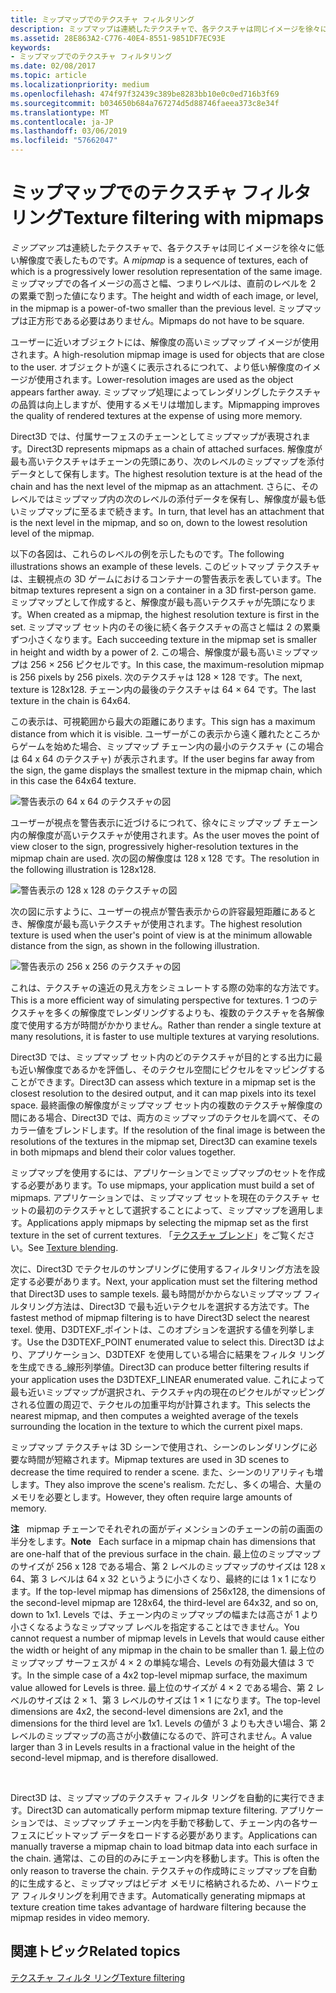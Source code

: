```yaml
---
title: ミップマップでのテクスチャ フィルタリング
description: ミップマップは連続したテクスチャで、各テクスチャは同じイメージを徐々に低い解像度で表したものです。 ミップマップでの各イメージの高さと幅、つまりレベルは、直前のレベルを 2 の累乗で割った値になります。
ms.assetid: 28E863A2-C776-40E4-8551-9851DF7EC93E
keywords:
- ミップマップでのテクスチャ フィルタリング
ms.date: 02/08/2017
ms.topic: article
ms.localizationpriority: medium
ms.openlocfilehash: 474f97f32439c389be8283bb10e0c0ed716b3f69
ms.sourcegitcommit: b034650b684a767274d5d88746faeea373c8e34f
ms.translationtype: MT
ms.contentlocale: ja-JP
ms.lasthandoff: 03/06/2019
ms.locfileid: "57662047"
---
```

# <a name="texture-filtering-with-mipmaps"></a><span data-ttu-id="50c32-105">ミップマップでのテクスチャ フィルタリング</span><span class="sxs-lookup"><span data-stu-id="50c32-105">Texture filtering with mipmaps</span></span>


<span data-ttu-id="50c32-106">*ミップマップ*は連続したテクスチャで、各テクスチャは同じイメージを徐々に低い解像度で表したものです。</span><span class="sxs-lookup"><span data-stu-id="50c32-106">A *mipmap* is a sequence of textures, each of which is a progressively lower resolution representation of the same image.</span></span> <span data-ttu-id="50c32-107">ミップマップでの各イメージの高さと幅、つまりレベルは、直前のレベルを 2 の累乗で割った値になります。</span><span class="sxs-lookup"><span data-stu-id="50c32-107">The height and width of each image, or level, in the mipmap is a power-of-two smaller than the previous level.</span></span> <span data-ttu-id="50c32-108">ミップマップは正方形である必要はありません。</span><span class="sxs-lookup"><span data-stu-id="50c32-108">Mipmaps do not have to be square.</span></span>

<span data-ttu-id="50c32-109">ユーザーに近いオブジェクトには、解像度の高いミップマップ イメージが使用されます。</span><span class="sxs-lookup"><span data-stu-id="50c32-109">A high-resolution mipmap image is used for objects that are close to the user.</span></span> <span data-ttu-id="50c32-110">オブジェクトが遠くに表示されるにつれて、より低い解像度のイメージが使用されます。</span><span class="sxs-lookup"><span data-stu-id="50c32-110">Lower-resolution images are used as the object appears farther away.</span></span> <span data-ttu-id="50c32-111">ミップマップ処理によってレンダリングしたテクスチャの品質は向上しますが、使用するメモリは増加します。</span><span class="sxs-lookup"><span data-stu-id="50c32-111">Mipmapping improves the quality of rendered textures at the expense of using more memory.</span></span>

<span data-ttu-id="50c32-112">Direct3D では、付属サーフェスのチェーンとしてミップマップが表現されます。</span><span class="sxs-lookup"><span data-stu-id="50c32-112">Direct3D represents mipmaps as a chain of attached surfaces.</span></span> <span data-ttu-id="50c32-113">解像度が最も高いテクスチャはチェーンの先頭にあり、次のレベルのミップマップを添付データとして保有します。</span><span class="sxs-lookup"><span data-stu-id="50c32-113">The highest resolution texture is at the head of the chain and has the next level of the mipmap as an attachment.</span></span> <span data-ttu-id="50c32-114">さらに、そのレベルではミップマップ内の次のレベルの添付データを保有し、解像度が最も低いミップマップに至るまで続きます。</span><span class="sxs-lookup"><span data-stu-id="50c32-114">In turn, that level has an attachment that is the next level in the mipmap, and so on, down to the lowest resolution level of the mipmap.</span></span>

<span data-ttu-id="50c32-115">以下の各図は、これらのレベルの例を示したものです。</span><span class="sxs-lookup"><span data-stu-id="50c32-115">The following illustrations shows an example of these levels.</span></span> <span data-ttu-id="50c32-116">このビットマップ テクスチャは、主観視点の 3D ゲームにおけるコンテナーの警告表示を表しています。</span><span class="sxs-lookup"><span data-stu-id="50c32-116">The bitmap textures represent a sign on a container in a 3D first-person game.</span></span> <span data-ttu-id="50c32-117">ミップマップとして作成すると、解像度が最も高いテクスチャが先頭になります。</span><span class="sxs-lookup"><span data-stu-id="50c32-117">When created as a mipmap, the highest resolution texture is first in the set.</span></span> <span data-ttu-id="50c32-118">ミップマップ セット内のその後に続く各テクスチャの高さと幅は 2 の累乗ずつ小さくなります。</span><span class="sxs-lookup"><span data-stu-id="50c32-118">Each succeeding texture in the mipmap set is smaller in height and width by a power of 2.</span></span> <span data-ttu-id="50c32-119">この場合、解像度が最も高いミップマップは 256 × 256 ピクセルです。</span><span class="sxs-lookup"><span data-stu-id="50c32-119">In this case, the maximum-resolution mipmap is 256 pixels by 256 pixels.</span></span> <span data-ttu-id="50c32-120">次のテクスチャは 128 × 128 です。</span><span class="sxs-lookup"><span data-stu-id="50c32-120">The next, texture is 128x128.</span></span> <span data-ttu-id="50c32-121">チェーン内の最後のテクスチャは 64 × 64 です。</span><span class="sxs-lookup"><span data-stu-id="50c32-121">The last texture in the chain is 64x64.</span></span>

<span data-ttu-id="50c32-122">この表示は、可視範囲から最大の距離にあります。</span><span class="sxs-lookup"><span data-stu-id="50c32-122">This sign has a maximum distance from which it is visible.</span></span> <span data-ttu-id="50c32-123">ユーザーがこの表示から遠く離れたところからゲームを始めた場合、ミップマップ チェーン内の最小のテクスチャ (この場合は 64 x 64 のテクスチャ) が表示されます。</span><span class="sxs-lookup"><span data-stu-id="50c32-123">If the user begins far away from the sign, the game displays the smallest texture in the mipmap chain, which in this case the 64x64 texture.</span></span>

![警告表示の 64 x 64 のテクスチャの図](images/mip1.jpg)

<span data-ttu-id="50c32-125">ユーザーが視点を警告表示に近づけるにつれて、徐々にミップマップ チェーン内の解像度が高いテクスチャが使用されます。</span><span class="sxs-lookup"><span data-stu-id="50c32-125">As the user moves the point of view closer to the sign, progressively higher-resolution textures in the mipmap chain are used.</span></span> <span data-ttu-id="50c32-126">次の図の解像度は 128 x 128 です。</span><span class="sxs-lookup"><span data-stu-id="50c32-126">The resolution in the following illustration is 128x128.</span></span>

![警告表示の 128 x 128 のテクスチャの図](images/mip2.jpg)

<span data-ttu-id="50c32-128">次の図に示すように、ユーザーの視点が警告表示からの許容最短距離にあるとき、解像度が最も高いテクスチャが使用されます。</span><span class="sxs-lookup"><span data-stu-id="50c32-128">The highest resolution texture is used when the user's point of view is at the minimum allowable distance from the sign, as shown in the following illustration.</span></span>

![警告表示の 256 x 256 のテクスチャの図](images/mip3.jpg)

<span data-ttu-id="50c32-130">これは、テクスチャの遠近の見え方をシミュレートする際の効率的な方法です。</span><span class="sxs-lookup"><span data-stu-id="50c32-130">This is a more efficient way of simulating perspective for textures.</span></span> <span data-ttu-id="50c32-131">1 つのテクスチャを多くの解像度でレンダリングするよりも、複数のテクスチャを各解像度で使用する方が時間がかかりません。</span><span class="sxs-lookup"><span data-stu-id="50c32-131">Rather than render a single texture at many resolutions, it is faster to use multiple textures at varying resolutions.</span></span>

<span data-ttu-id="50c32-132">Direct3D では、ミップマップ セット内のどのテクスチャが目的とする出力に最も近い解像度であるかを評価し、そのテクセル空間にピクセルをマッピングすることができます。</span><span class="sxs-lookup"><span data-stu-id="50c32-132">Direct3D can assess which texture in a mipmap set is the closest resolution to the desired output, and it can map pixels into its texel space.</span></span> <span data-ttu-id="50c32-133">最終画像の解像度がミップマップ セット内の複数のテクスチャ解像度の間にある場合、Direct3D では、両方のミップマップのテクセルを調べて、そのカラー値をブレンドします。</span><span class="sxs-lookup"><span data-stu-id="50c32-133">If the resolution of the final image is between the resolutions of the textures in the mipmap set, Direct3D can examine texels in both mipmaps and blend their color values together.</span></span>

<span data-ttu-id="50c32-134">ミップマップを使用するには、アプリケーションでミップマップのセットを作成する必要があります。</span><span class="sxs-lookup"><span data-stu-id="50c32-134">To use mipmaps, your application must build a set of mipmaps.</span></span> <span data-ttu-id="50c32-135">アプリケーションでは、ミップマップ セットを現在のテクスチャ セットの最初のテクスチャとして選択することによって、ミップマップを適用します。</span><span class="sxs-lookup"><span data-stu-id="50c32-135">Applications apply mipmaps by selecting the mipmap set as the first texture in the set of current textures.</span></span> <span data-ttu-id="50c32-136">「[テクスチャ ブレンド](texture-blending.md)」をご覧ください。</span><span class="sxs-lookup"><span data-stu-id="50c32-136">See [Texture blending](texture-blending.md).</span></span>

<span data-ttu-id="50c32-137">次に、Direct3D でテクセルのサンプリングに使用するフィルタリング方法を設定する必要があります。</span><span class="sxs-lookup"><span data-stu-id="50c32-137">Next, your application must set the filtering method that Direct3D uses to sample texels.</span></span> <span data-ttu-id="50c32-138">最も時間がかからないミップマップ フィルタリング方法は、Direct3D で最も近いテクセルを選択する方法です。</span><span class="sxs-lookup"><span data-stu-id="50c32-138">The fastest method of mipmap filtering is to have Direct3D select the nearest texel.</span></span> <span data-ttu-id="50c32-139">使用、D3DTEXF\_ポイントは、このオプションを選択する値を列挙します。</span><span class="sxs-lookup"><span data-stu-id="50c32-139">Use the D3DTEXF\_POINT enumerated value to select this.</span></span> <span data-ttu-id="50c32-140">Direct3D はより、アプリケーション、D3DTEXF を使用している場合に結果をフィルタ リングを生成できる\_線形列挙値。</span><span class="sxs-lookup"><span data-stu-id="50c32-140">Direct3D can produce better filtering results if your application uses the D3DTEXF\_LINEAR enumerated value.</span></span> <span data-ttu-id="50c32-141">これによって最も近いミップマップが選択され、テクスチャ内の現在のピクセルがマッピングされる位置の周辺で、テクセルの加重平均が計算されます。</span><span class="sxs-lookup"><span data-stu-id="50c32-141">This selects the nearest mipmap, and then computes a weighted average of the texels surrounding the location in the texture to which the current pixel maps.</span></span>

<span data-ttu-id="50c32-142">ミップマップ テクスチャは 3D シーンで使用され、シーンのレンダリングに必要な時間が短縮されます。</span><span class="sxs-lookup"><span data-stu-id="50c32-142">Mipmap textures are used in 3D scenes to decrease the time required to render a scene.</span></span> <span data-ttu-id="50c32-143">また、シーンのリアリティも増します。</span><span class="sxs-lookup"><span data-stu-id="50c32-143">They also improve the scene's realism.</span></span> <span data-ttu-id="50c32-144">ただし、多くの場合、大量のメモリを必要とします。</span><span class="sxs-lookup"><span data-stu-id="50c32-144">However, they often require large amounts of memory.</span></span>

<span data-ttu-id="50c32-145">**注**   mipmap チェーンでそれぞれの面がディメンションのチェーンの前の画面の半分をします。</span><span class="sxs-lookup"><span data-stu-id="50c32-145">**Note**   Each surface in a mipmap chain has dimensions that are one-half that of the previous surface in the chain.</span></span> <span data-ttu-id="50c32-146">最上位のミップマップのサイズが 256 x 128 である場合、第 2 レベルのミップマップのサイズは 128 x 64、第 3 レベルは 64 x 32 というように小さくなり、最終的には 1 x 1 になります。</span><span class="sxs-lookup"><span data-stu-id="50c32-146">If the top-level mipmap has dimensions of 256x128, the dimensions of the second-level mipmap are 128x64, the third-level are 64x32, and so on, down to 1x1.</span></span> <span data-ttu-id="50c32-147">Levels では、チェーン内のミップマップの幅または高さが 1 より小さくなるようなミップマップ レベルを指定することはできません。</span><span class="sxs-lookup"><span data-stu-id="50c32-147">You cannot request a number of mipmap levels in Levels that would cause either the width or height of any mipmap in the chain to be smaller than 1.</span></span> <span data-ttu-id="50c32-148">最上位のミップマップ サーフェスが 4 × 2 の単純な場合、Levels の有効最大値は 3 です。</span><span class="sxs-lookup"><span data-stu-id="50c32-148">In the simple case of a 4x2 top-level mipmap surface, the maximum value allowed for Levels is three.</span></span> <span data-ttu-id="50c32-149">最上位のサイズが 4 × 2 である場合、第 2 レベルのサイズは 2 × 1、第 3 レベルのサイズは 1 × 1 になります。</span><span class="sxs-lookup"><span data-stu-id="50c32-149">The top-level dimensions are 4x2, the second-level dimensions are 2x1, and the dimensions for the third level are 1x1.</span></span> <span data-ttu-id="50c32-150">Levels の値が 3 よりも大きい場合、第 2 レベルのミップマップの高さが小数値になるので、許可されません。</span><span class="sxs-lookup"><span data-stu-id="50c32-150">A value larger than 3 in Levels results in a fractional value in the height of the second-level mipmap, and is therefore disallowed.</span></span>

 

<span data-ttu-id="50c32-151">Direct3D は、ミップマップのテクスチャ フィルタ リングを自動的に実行できます。</span><span class="sxs-lookup"><span data-stu-id="50c32-151">Direct3D can automatically perform mipmap texture filtering.</span></span> <span data-ttu-id="50c32-152">アプリケーションでは、ミップマップ チェーン内を手動で移動して、チェーン内の各サーフェスにビットマップ データをロードする必要があります。</span><span class="sxs-lookup"><span data-stu-id="50c32-152">Applications can manually traverse a mipmap chain to load bitmap data into each surface in the chain.</span></span> <span data-ttu-id="50c32-153">通常は、この目的のみにチェーン内を移動します。</span><span class="sxs-lookup"><span data-stu-id="50c32-153">This is often the only reason to traverse the chain.</span></span> <span data-ttu-id="50c32-154">テクスチャの作成時にミップマップを自動的に生成すると、ミップマップはビデオ メモリに格納されるため、ハードウェア フィルタリングを利用できます。</span><span class="sxs-lookup"><span data-stu-id="50c32-154">Automatically generating mipmaps at texture creation time takes advantage of hardware filtering because the mipmap resides in video memory.</span></span>

## <a name="span-idrelated-topicsspanrelated-topics"></a><span data-ttu-id="50c32-155"><span id="related-topics"></span>関連トピック</span><span class="sxs-lookup"><span data-stu-id="50c32-155"><span id="related-topics"></span>Related topics</span></span>


[<span data-ttu-id="50c32-156">テクスチャ フィルタ リング</span><span class="sxs-lookup"><span data-stu-id="50c32-156">Texture filtering</span></span>](texture-filtering.md)

 

 




